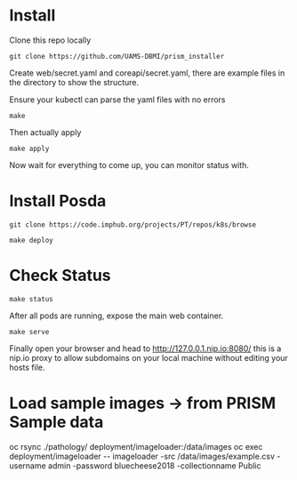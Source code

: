 # Install
Clone this repo locally

`git clone https://github.com/UAMS-DBMI/prism_installer`

Create web/secret.yaml and coreapi/secret.yaml, there are example files in the directory to show the structure.

Ensure your kubectl can parse the yaml files with no errors

`make`

Then actually apply

`make apply`

Now wait for everything to come up, you can monitor status with.

# Install Posda
`git clone https://code.imphub.org/projects/PT/repos/k8s/browse`

`make deploy`

# Check Status

`make status`

After all pods are running, expose the main web container.

`make serve`

Finally open your browser and head to http://127.0.0.1.nip.io:8080/ this is a nip.io proxy to allow subdomains on your local machine without editing your hosts file.

# Load sample images -> from PRISM Sample data
oc rsync ./pathology/ deployment/imageloader:/data/images
oc exec deployment/imageloader -- imageloader -src /data/images/example.csv -username admin -password bluecheese2018 -collectionname Public
